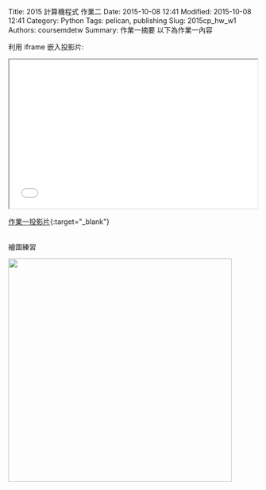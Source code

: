 Title: 2015 計算機程式 作業二
Date: 2015-10-08 12:41
Modified: 2015-10-08 12:41
Category: Python
Tags: pelican, publishing
Slug: 2015cp_hw_w1
Authors: coursemdetw
Summary: 作業一摘要
以下為作業一內容

利用 iframe 嵌入投影片:

<iframe src="simplest2.html" width="500" height="300"></iframe>

[作業一投影片](simplest2.html){:target="_blank"}
<br>
<br>
<p>繪圖練習</p>
<img src="https://copy.com/IW9zIxsS1WrhG6nR"width="450"height="450">
<br>
<br>
